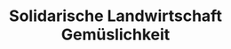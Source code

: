 ---
title: "Solidarische Landwirtschaft Gemüslichkeit"
url: /perleberg/solidarische-landwirtschaft-gemueslichkeit/
shop: Gemüse & Obst
---